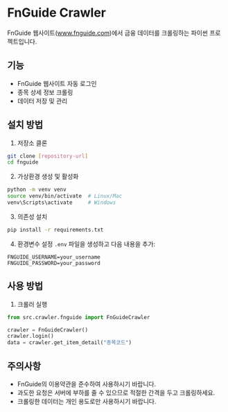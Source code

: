 # FnGuide Crawler

FnGuide 웹사이트(www.fnguide.com)에서 금융 데이터를 크롤링하는 파이썬 프로젝트입니다.

## 기능
- FnGuide 웹사이트 자동 로그인
- 종목 상세 정보 크롤링
- 데이터 저장 및 관리

## 설치 방법

1. 저장소 클론
```bash
git clone [repository-url]
cd fnguide
```

2. 가상환경 생성 및 활성화
```bash
python -m venv venv
source venv/bin/activate  # Linux/Mac
venv\Scripts\activate     # Windows
```

3. 의존성 설치
```bash
pip install -r requirements.txt
```

4. 환경변수 설정
`.env` 파일을 생성하고 다음 내용을 추가:
```
FNGUIDE_USERNAME=your_username
FNGUIDE_PASSWORD=your_password
```

## 사용 방법

1. 크롤러 실행
```python
from src.crawler.fnguide import FnGuideCrawler

crawler = FnGuideCrawler()
crawler.login()
data = crawler.get_item_detail("종목코드")
```

## 주의사항
- FnGuide의 이용약관을 준수하여 사용하시기 바랍니다.
- 과도한 요청은 서버에 부하를 줄 수 있으므로 적절한 간격을 두고 크롤링하세요.
- 크롤링한 데이터는 개인 용도로만 사용하시기 바랍니다. 